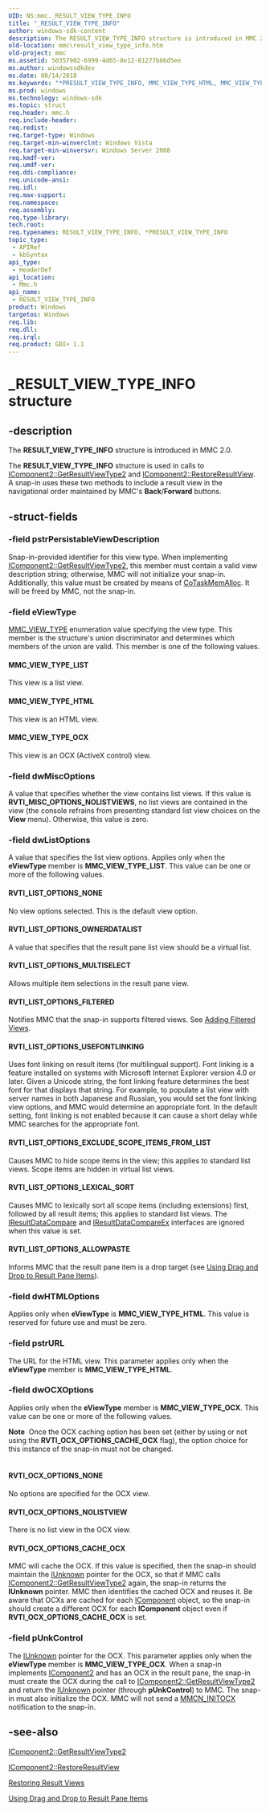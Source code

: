 ```yaml
---
UID: NS:mmc._RESULT_VIEW_TYPE_INFO
title: "_RESULT_VIEW_TYPE_INFO"
author: windows-sdk-content
description: The RESULT_VIEW_TYPE_INFO structure is introduced in MMC 2.0.
old-location: mmc\result_view_type_info.htm
old-project: mmc
ms.assetid: 50357902-6999-4d65-8e12-81277b66d5ee
ms.author: windowssdkdev
ms.date: 08/14/2018
ms.keywords: "*PRESULT_VIEW_TYPE_INFO, MMC_VIEW_TYPE_HTML, MMC_VIEW_TYPE_LIST, MMC_VIEW_TYPE_OCX, RESULT_VIEW_TYPE_INFO, RESULT_VIEW_TYPE_INFO structure [MMC], RVTI_LIST_OPTIONS_ALLOWPASTE, RVTI_LIST_OPTIONS_EXCLUDE_SCOPE_ITEMS_FROM_LIST, RVTI_LIST_OPTIONS_FILTERED, RVTI_LIST_OPTIONS_LEXICAL_SORT, RVTI_LIST_OPTIONS_MULTISELECT, RVTI_LIST_OPTIONS_NONE, RVTI_LIST_OPTIONS_OWNERDATALIST, RVTI_LIST_OPTIONS_USEFONTLINKING, RVTI_OCX_OPTIONS_CACHE_OCX, RVTI_OCX_OPTIONS_NOLISTVIEW, RVTI_OCX_OPTIONS_NONE, _RESULT_VIEW_TYPE_INFO, _slate_result_view_type_info, mmc.result_view_type_info, mmc/RESULT_VIEW_TYPE_INFO"
ms.prod: windows
ms.technology: windows-sdk
ms.topic: struct
req.header: mmc.h
req.include-header: 
req.redist: 
req.target-type: Windows
req.target-min-winverclnt: Windows Vista
req.target-min-winversvr: Windows Server 2008
req.kmdf-ver: 
req.umdf-ver: 
req.ddi-compliance: 
req.unicode-ansi: 
req.idl: 
req.max-support: 
req.namespace: 
req.assembly: 
req.type-library: 
tech.root: 
req.typenames: RESULT_VIEW_TYPE_INFO, *PRESULT_VIEW_TYPE_INFO
topic_type:
 - APIRef
 - kbSyntax
api_type:
 - HeaderDef
api_location:
 - Mmc.h
api_name:
 - RESULT_VIEW_TYPE_INFO
product: Windows
targetos: Windows
req.lib: 
req.dll: 
req.irql: 
req.product: GDI+ 1.1
---
```


# _RESULT_VIEW_TYPE_INFO structure


## -description


The <b>RESULT_VIEW_TYPE_INFO</b> structure is introduced in MMC 2.0.

The <b>RESULT_VIEW_TYPE_INFO</b> structure is used in calls to 
<a href="https://msdn.microsoft.com/687ddb0a-6e10-4553-9885-fd85bf8dd6ff">IComponent2::GetResultViewType2</a> and 
<a href="https://msdn.microsoft.com/fe9a71c7-eaa6-4479-8337-0746a784a57f">IComponent2::RestoreResultView</a>. A snap-in uses these two methods to include a result view in the navigational order maintained by MMC's 
<b>Back</b>/<b>Forward</b> buttons.


## -struct-fields




### -field pstrPersistableViewDescription

Snap-in-provided identifier for this view type. When implementing <a href="https://msdn.microsoft.com/687ddb0a-6e10-4553-9885-fd85bf8dd6ff">IComponent2::GetResultViewType2</a>, this member must contain a valid view description string; otherwise, MMC will not initialize your snap-in. Additionally, this value must be created by means of <a href="https://msdn.microsoft.com/en-us/library/ms692727(v=VS.85).aspx">CoTaskMemAlloc</a>. It will be freed by MMC, not the snap-in.


### -field eViewType


<a href="https://msdn.microsoft.com/fffb7376-bf1d-44ce-ad52-d4c45d013af7">MMC_VIEW_TYPE</a> enumeration value specifying the view type. This member is the structure's union discriminator and determines which members of the union are valid. This member is one of the following values.



#### MMC_VIEW_TYPE_LIST

This view is a list view.



#### MMC_VIEW_TYPE_HTML

This view is an HTML view.



#### MMC_VIEW_TYPE_OCX

This view is an OCX (ActiveX control) view.


### -field dwMiscOptions

A value that specifies whether the view contains list views. If this value is <b>RVTI_MISC_OPTIONS_NOLISTVIEWS</b>, no list views are contained in the view (the console refrains from presenting standard list view choices on the <b>View</b> menu). Otherwise, this value is zero.


### -field dwListOptions

A value that specifies the list view options. Applies only when the <b>eViewType</b> member is <b>MMC_VIEW_TYPE_LIST</b>. This value can be one or more of the following values.



#### RVTI_LIST_OPTIONS_NONE

No view options selected. This is the default view option.



#### RVTI_LIST_OPTIONS_OWNERDATALIST

A value that specifies that the result pane list view should be a virtual list.



#### RVTI_LIST_OPTIONS_MULTISELECT

Allows multiple item selections in the result pane view.



#### RVTI_LIST_OPTIONS_FILTERED

Notifies MMC that the snap-in supports filtered views. See <a href="https://msdn.microsoft.com/4be29e44-7e64-4c2c-820b-26c6cfea0661">Adding Filtered Views</a>.



#### RVTI_LIST_OPTIONS_USEFONTLINKING

Uses font linking on result items (for multilingual support). Font linking is a feature installed on systems with Microsoft Internet Explorer version 4.0 or later. Given a Unicode string, the font linking feature determines the best font for that displays that string. For example, to populate a list view with server names in both Japanese and Russian, you would set the font linking view options, and MMC would determine an appropriate font. In the default setting, font linking is not enabled because it can cause a short delay while MMC searches for the appropriate font.



#### RVTI_LIST_OPTIONS_EXCLUDE_SCOPE_ITEMS_FROM_LIST

Causes MMC to hide scope items in the view; this applies to standard list views. Scope items are hidden in virtual list views.



#### RVTI_LIST_OPTIONS_LEXICAL_SORT

Causes MMC to lexically sort all scope items (including extensions) first, followed by all result items; this applies to standard list views. The <a href="https://msdn.microsoft.com/7a68713c-2de5-4944-a617-0b2d46c23eea">IResultDataCompare</a> and <a href="https://msdn.microsoft.com/e4b305e4-4649-42f4-86f4-3c12e5aa5337">IResultDataCompareEx</a> interfaces are ignored when this value is set.



#### RVTI_LIST_OPTIONS_ALLOWPASTE

Informs MMC that the result pane item is a drop target (see <a href="https://msdn.microsoft.com/a48823af-2de6-465b-913c-7cdcdbd04040">Using Drag and Drop to Result Pane Items</a>).


### -field dwHTMLOptions

Applies only when <b>eViewType</b> is <b>MMC_VIEW_TYPE_HTML</b>. This value is reserved for future use and must be zero.


### -field pstrURL

The URL for the HTML view. This parameter applies only when the <b>eViewType</b> member is <b>MMC_VIEW_TYPE_HTML</b>.


### -field dwOCXOptions

Applies only when the <b>eViewType</b> member is <b>MMC_VIEW_TYPE_OCX</b>. This value can be one or more of the following values.

<div class="alert"><b>Note</b>  Once the OCX caching option has been set (either by using or not using the <b>RVTI_OCX_OPTIONS_CACHE_OCX</b> flag), the option choice for this instance of the snap-in must not be changed.</div>
<div> </div>


#### RVTI_OCX_OPTIONS_NONE

No options are specified for the OCX view.



#### RVTI_OCX_OPTIONS_NOLISTVIEW

There is no list view in the OCX view.



#### RVTI_OCX_OPTIONS_CACHE_OCX

MMC will cache the OCX. If this value is specified, then the snap-in should maintain the <a href="https://msdn.microsoft.com/en-us/library/ms680509(v=VS.85).aspx">IUnknown</a> pointer for the OCX, so that if MMC calls <a href="https://msdn.microsoft.com/687ddb0a-6e10-4553-9885-fd85bf8dd6ff">IComponent2::GetResultViewType2</a> again, the snap-in returns the <b>IUnknown</b> pointer. MMC then identifies the cached OCX and reuses it. 
Be aware that OCXs are cached for each <a href="https://msdn.microsoft.com/65eaa5ef-182b-4fec-bb3d-a308ac9dc660">IComponent</a> object, so the snap-in should create a different OCX for each <b>IComponent</b> object even if<b> RVTI_OCX_OPTIONS_CACHE_OCX</b> is set.


### -field pUnkControl

The <a href="https://msdn.microsoft.com/en-us/library/ms680509(v=VS.85).aspx">IUnknown</a> pointer for the OCX. This parameter applies only when the <b>eViewType</b> member is <b>MMC_VIEW_TYPE_OCX</b>. When a snap-in implements <a href="https://msdn.microsoft.com/b9e67a37-c09d-46f3-896f-e75122256812">IComponent2</a> and has an OCX in the result pane, the snap-in must create the OCX during the call to <a href="https://msdn.microsoft.com/687ddb0a-6e10-4553-9885-fd85bf8dd6ff">IComponent2::GetResultViewType2</a> and return the <a href="https://msdn.microsoft.com/33f1d79a-33fc-4ce5-a372-e08bda378332">IUnknown</a> pointer (through <b>pUnkControl</b>) to MMC. The snap-in must also initialize the OCX. MMC will not send a <a href="https://msdn.microsoft.com/79256d4a-a936-419e-a953-80d743d05290">MMCN_INITOCX</a> notification to the snap-in.


## -see-also




<a href="https://msdn.microsoft.com/687ddb0a-6e10-4553-9885-fd85bf8dd6ff">IComponent2::GetResultViewType2</a>



<a href="https://msdn.microsoft.com/fe9a71c7-eaa6-4479-8337-0746a784a57f">IComponent2::RestoreResultView</a>



<a href="https://msdn.microsoft.com/dee09c50-76f1-4186-846c-1cde3d05fd03">Restoring Result Views</a>



<a href="https://msdn.microsoft.com/a48823af-2de6-465b-913c-7cdcdbd04040">Using Drag and Drop to Result Pane Items</a>
 

 

